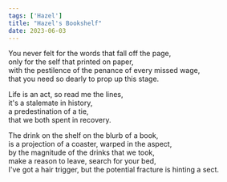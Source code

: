 ```yaml
---
tags: ['Hazel']
title: "Hazel's Bookshelf"
date: 2023-06-03
---
```


You never felt for the words that fall off the page,  
only for the self that printed on paper,  
with the pestilence of the penance of every missed wage,  
that you need so dearly to prop up this stage.

Life is an act, so read me the lines,  
it's a stalemate in history,  
a predestination of a tie,  
that we both spent in recovery.

The drink on the shelf on the blurb of a book,  
is a projection of a coaster, warped in the aspect,  
by the magnitude of the drinks that we took,  
make a reason to leave, search for your bed,  
I've got a hair trigger, but the potential fracture is hinting a sect.
